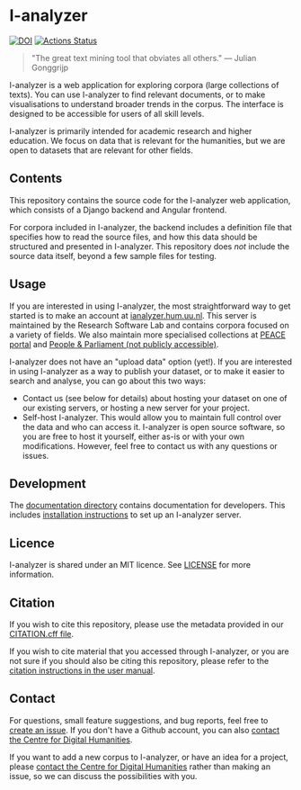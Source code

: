 # I-analyzer

[![DOI](https://zenodo.org/badge/DOI/10.5281/zenodo.8064133.svg)](https://doi.org/10.5281/zenodo.8064133)
[![Actions Status](https://github.com/UUDigitalHumanitiesLab/I-analyzer/workflows/Unit%20tests/badge.svg)](https://github.com/UUDigitalHumanitiesLab/I-analyzer/actions)

> "The great text mining tool that obviates all others."
> — Julian Gonggrijp

I-analyzer is a web application for exploring corpora (large collections of texts). You can use I-analyzer to find relevant documents, or to make visualisations to understand broader trends in the corpus. The interface is designed to be accessible for users of all skill levels.

I-analyzer is primarily intended for academic research and higher education. We focus on data that is relevant for the humanities, but we are open to datasets that are relevant for other fields.

## Contents

This repository contains the source code for the I-analyzer web application, which consists of a Django backend and Angular frontend.

For corpora included in I-analyzer, the backend includes a definition file that specifies how to read the source files, and how this data should be structured and presented in I-analyzer. This repository does _not_ include the source data itself, beyond a few sample files for testing.

## Usage

If you are interested in using I-analyzer, the most straightforward way to get started is to make an account at [ianalyzer.hum.uu.nl](https://ianalyzer.hum.uu.nl/). This server is maintained by the Research Software Lab and contains corpora focused on a variety of fields. We also maintain more specialised collections at [PEACE portal](https://peace.sites.uu.nl/epigraphy/search/) and [People & Parliament  (not publicly accessible)](https://people-and-parliament.hum.uu.nl/).

I-analyzer does not have an "upload data" option (yet!). If you are interested in using I-analyzer as a way to publish your dataset, or to make it easier to search and analyse, you can go about this two ways:

- Contact us (see below for details) about hosting your dataset on one of our existing servers, or hosting a new server for your project.
- Self-host I-analyzer. This would allow you to maintain full control over the data and who can access it. I-analyzer is open source software, so you are free to host it yourself, either as-is or with your own modifications. However, feel free to contact us with any questions or issues.

## Development

The [documentation directory](./documentation/) contains documentation for developers. This includes [installation instructions](./documentation/First-time-setup.md) to set up an I-analyzer server.

## Licence

I-analyzer is shared under an MIT licence. See [LICENSE](./LICENSE) for more information.

## Citation

If you wish to cite this repository, please use the metadata provided in our [CITATION.cff file](./CITATION.cff).

If you wish to cite material that you accessed through I-analyzer, or you are not sure if you should also be citing this repository, please refer to the [citation instructions in the user manual](./frontend/src/assets/manual/en-GB/citation.md).

## Contact

For questions, small feature suggestions, and bug reports, feel free to [create an issue](https://github.com/UUDigitalHumanitieslab/I-analyzer/issues/new/choose). If you don't have a Github account, you can also [contact the Centre for Digital Humanities](https://cdh.uu.nl/contact/).

If you want to add a new corpus to I-analyzer, or have an idea for a project, please [contact the Centre for Digital Humanities](https://cdh.uu.nl/contact/) rather than making an issue, so we can discuss the possibilities with you.

